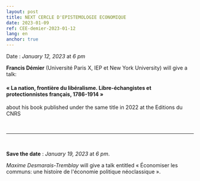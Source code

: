 ```yaml
---
layout: post
title: NEXT CERCLE D'EPISTEMOLOGIE ECONOMIQUE
date: 2023-01-09
ref: CEE-demier-2023-01-12
lang: en
anchor: true
---
```


<i class="fas fa-table"></i> Date : _January 12, 2023_ at _6 pm_

**Francis Démier** (Université Paris X, IEP et New York University) will give a talk:

#### « La nation, frontière du libéralisme. Libre-échangistes et protectionnistes français, 1786-1914 »

about his book published under the same title in 2022 at the Editions du CNRS

<!--more-->

<br>
<hr />
<br>

**Save the date** : _January 19, 2023_ at _6 pm_.

_Maxime Desmarais-Tremblay_ will give a talk entitled « Économiser les communs: une histoire de l'économie politique néoclassique ».
